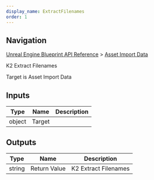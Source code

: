 ```yaml
---
display_name: ExtractFilenames
order: 1
---
```

## Navigation

[Unreal Engine Blueprint API Reference](https://dev.epicgames.com/documentation/en-us/unreal-engine/BlueprintAPI) > [Asset Import Data](https://dev.epicgames.com/documentation/en-us/unreal-engine/BlueprintAPI/AssetImportData)

K2 Extract Filenames

Target is Asset Import Data

## Inputs

| Type | Name | Description |
| --- | --- | --- |
| object | Target |  |

## Outputs

| Type | Name | Description |
| --- | --- | --- |
| string | Return Value | K2 Extract Filenames |
